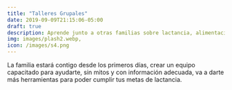 ```yaml
---
title: "Talleres Grupales"
date: 2019-09-09T21:15:06-05:00
draft: true
description: Aprende junto a otras familias sobre lactancia, alimentación complementaria, banco de leche, destete respetuoso, una experiencia grupal guiada de la mano de expertos.
img: images/plash2.webp,
icon: /images/s4.png
---
```


La familia estará contigo desde los primeros días, crear un equipo capacitado para ayudarte, sin mitos y con información adecuada, va a darte más herramientas para poder cumplir tus metas de lactancia.